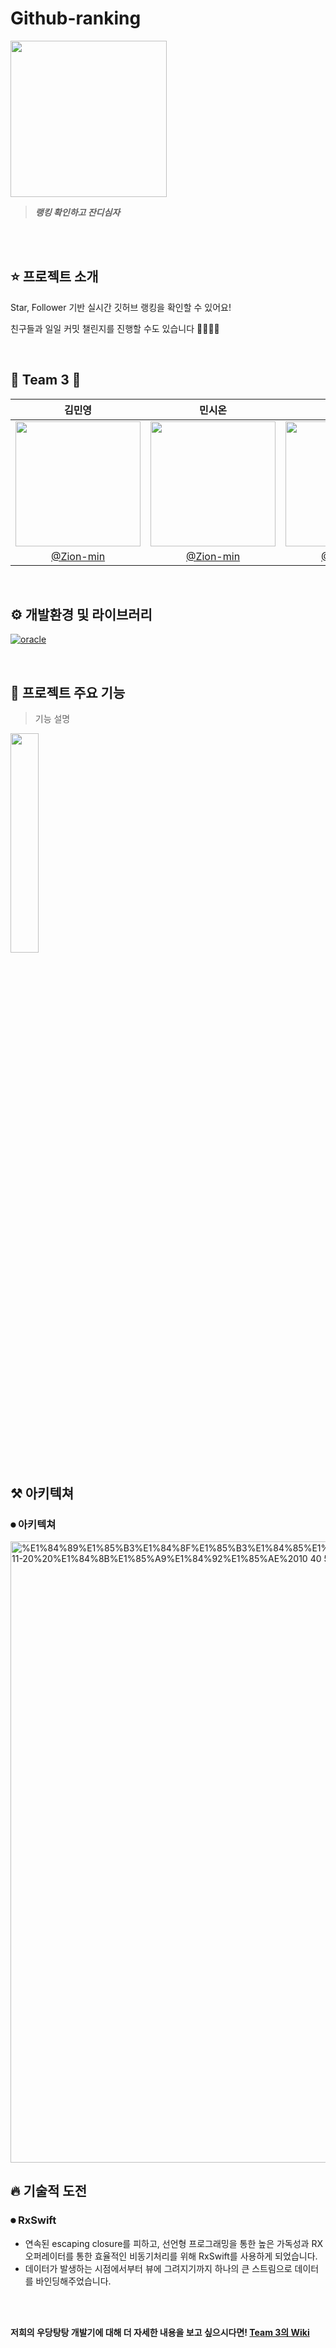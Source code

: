 
# Github-ranking
<img height="250" src="https://w7.pngwing.com/pngs/640/461/png-transparent-apple-logo-company-apple-logo-company-service-computer-thumbnail.png"></img>
> **_랭킹 확인하고 잔디심자_** <br/>

<br/>


<br/>

## ⭐️ 프로젝트 소개


Star, Follower 기반 실시간 깃허브 랭킹을 확인할 수 있어요!

친구들과 일일 커밋 챌린지를 진행할 수도 있습니다 🏃‍♂️🏃‍♀️

<br/>

## 🌱 Team 3 🌱

|김민영|민시온|주지호|
|:-:|:-:|:-:|
|<img src="https://avatars.githubusercontent.com/u/70755576?v=4" width=200>|<img src="https://avatars.githubusercontent.com/u/70755576?v=4" width=200>|<img src="https://avatars.githubusercontent.com/u/70755576?v=4" width=200>|
|[@Zion-min](https://github.com/Zion-min)|[@Zion-min](https://github.com/Zion-min)|[@Zion-min](https://github.com/Zion-min)|


<br/>

## ⚙️ 개발환경 및 라이브러리
[![oracle](https://img.shields.io/badge/oracle----green)]()

<br/>

## 🌟 프로젝트 주요 기능

> 기능 설명
<img src="https://d.png" width=30%>

<br/>

## ⚒ 아키텍쳐 

### ⏺ 아키텍쳐

<img width="994" alt="%E1%84%89%E1%85%B3%E1%84%8F%E1%85%B3%E1%84%85%E1%85%B5%E1%86%AB%E1%84%89%E1%85%A3%E1%86%BA%202021-11-20%20%E1%84%8B%E1%85%A9%E1%84%92%E1%85%AE%2010 40 56" src="h">


<br/>

## 🔥 기술적 도전

### ⏺ RxSwift
- 연속된 escaping closure를 피하고, 선언형 프로그래밍을 통한 높은 가독성과 RX 오퍼레이터를 통한 효율적인 비동기처리를 위해 RxSwift를 사용하게 되었습니다.
- 데이터가 발생하는 시점에서부터 뷰에 그려지기까지 하나의 큰 스트림으로 데이터를 바인딩해주었습니다.

<br/>
<br/>

**저희의 우당탕탕 개발기에 대해 더 자세한 내용을 보고 싶으시다면! [Team 3의 Wiki](https://github.com/boostcampwm-2021/iOS06-MateRunner/wiki)**
